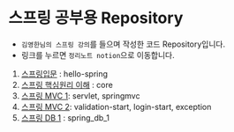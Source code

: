 # 스프링 공부용 Repository
- `김영한님의 스프링 강의`를 들으며 작성한 코드 Repository입니다.<br>
- 링크를 누르면 `정리노트 notion`으로 이동합니다.

1. [스프링입문](https://lush-gerbera-e6e.notion.site/SpringBoot-205949a8f465425b8a2cdfaaba01c149?pvs=4) : hello-spring
3. [스프링 핵심원리 이해](https://lush-gerbera-e6e.notion.site/SpringBoot-cb8e91e0a34145b2ac259c2b51dd0936?pvs=4) : core
4. [스프링 MVC 1](https://lush-gerbera-e6e.notion.site/MVC-1-6ca6845e0b334979a9938a255f09646d?pvs=4): servlet, springmvc
5. [스프링 MVC 2](https://lush-gerbera-e6e.notion.site/MVC-2-eea09cfdd6224eb5997e1da228c939c2?pvs=4): validation-start, login-start, exception
6. [스프링 DB 1](https://lush-gerbera-e6e.notion.site/Spring-DB-20110ba4013744eba1fbe4f512f6a62a?pvs=4) : spring_db_1
